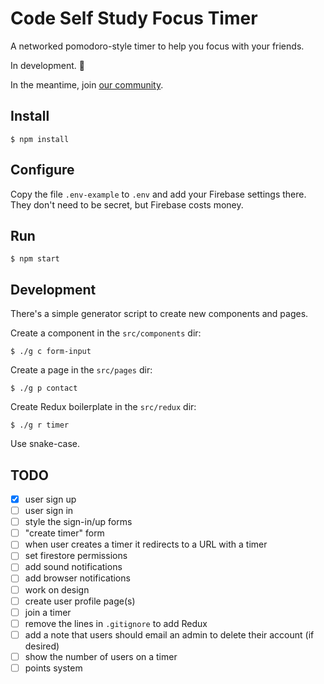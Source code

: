 # Code Self Study Focus Timer

A networked pomodoro-style timer to help you focus with your friends.

In development. 🚧

In the meantime, join [our community](https://forum.codeselfstudy.com/).

## Install

```
$ npm install
```

## Configure

Copy the file `.env-example` to `.env` and add your Firebase settings there. They don't need to be secret, but Firebase costs money.

## Run

```text
$ npm start
```

## Development

There's a simple generator script to create new components and pages.

Create a component in the `src/components` dir:

```text
$ ./g c form-input
```

Create a page in the `src/pages` dir:

```text
$ ./g p contact
```

Create Redux boilerplate in the `src/redux` dir:

```text
$ ./g r timer
```

Use snake-case.

## TODO

- [X] user sign up
- [ ] user sign in
- [ ] style the sign-in/up forms
- [ ] "create timer" form
- [ ] when user creates a timer it redirects to a URL with a timer
- [ ] set firestore permissions
- [ ] add sound notifications
- [ ] add browser notifications
- [ ] work on design
- [ ] create user profile page(s)
- [ ] join a timer
- [ ] remove the lines in `.gitignore` to add Redux
- [ ] add a note that users should email an admin to delete their account (if desired)
- [ ] show the number of users on a timer
- [ ] points system
